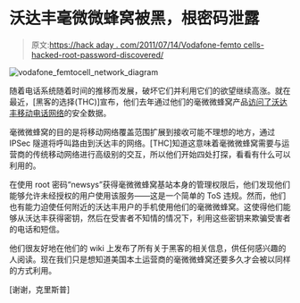 # 沃达丰毫微微蜂窝被黑，根密码泄露

> 原文:[https://hack aday . com/2011/07/14/Vodafone-femto cells-hacked-root-password-discovered/](https://hackaday.com/2011/07/14/vodafone-femtocells-hacked-root-password-revealed/)

![vodafone_femtocell_network_diagram](../Images/b31eebac3ae816eaf597780afd9493f4.png "vodafone_femtocell_network_diagram")

随着电话系统随着时间的推移而发展，破坏它们并利用它们的欲望继续高涨。就在最近，[黑客的选择(THC)]宣布，他们去年通过他们的毫微微蜂窝产品[访问了沃达丰移动电话网络](http://thcorg.blogspot.com/2011/07/vodafone-hacked-root-password-published.html)的安全数据。

毫微微蜂窝的目的是将移动网络覆盖范围扩展到接收可能不理想的地方，通过 IPSec 隧道将呼叫路由到沃达丰的网络。[THC]知道这意味着毫微微蜂窝需要与运营商的传统移动网络进行高级别的交互，所以他们开始四处打探，看看有什么可以利用的。

在使用 root 密码“newsys”获得毫微微蜂窝基站本身的管理权限后，他们发现他们能够允许未经授权的用户使用该服务——这是一个简单的 ToS 违规。然而，他们也有能力迫使任何附近的沃达丰用户的手机使用他们的毫微微蜂窝。这使得他们能够从沃达丰获得密钥，然后在受害者不知情的情况下，利用这些密钥来欺骗受害者的电话和短信。

他们很友好地在他们的 wiki 上发布了所有关于黑客的相关信息，供任何感兴趣的人阅读。现在我们只是想知道美国本土运营商的毫微微蜂窝还要多久才会被以同样的方式利用。

[谢谢，克里斯普]